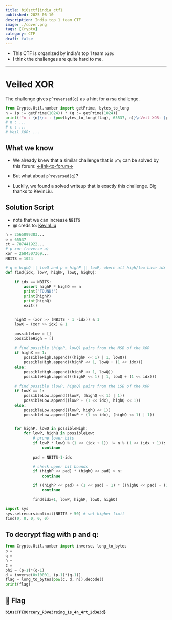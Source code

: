 ```yaml
---
title: bi0sctf{india_ctf}
published: 2025-06-10
description: India top 1 team CTF
image: ./cover.png
tags: [Crypto]
category: CTF
draft: false
---
```


- This CTF is organized by india's top 1 team `bi0s`
- I think the challenges are quite hard to me.

---

# Veiled XOR

The challenge gives `p^reversed(q)` as a hint for a rsa challenge.
```python
from Crypto.Util.number import getPrime, bytes_to_long
n = (p := getPrime(1024)) * (q := getPrime(1024))
print(f"n : {n}\nc : {pow(bytes_to_long(flag), 65537, n)}\nVeil XOR: {p ^ int(bin(q)[2:][::-1], 2)}")
# n : ...
# c : ...
# Veil XOR: ...
```

## What we know
- We already knew that a similar challenge that is `p^q` can be solved by this forum:
[<-link-to-forum->](https://math.stackexchange.com/questions/2087588/integer-factorization-with-additional-knowledge-of-p-oplus-q)

- But what about `p^reversed(q)`?
- Luckily, we found a solved writeup that is exactly this challenge. Big thanks to KevinLiu.

## Solution Script
- note that we can increase `NBITS`
- @ creds to: [KevinLiu](https://maplebacon.org/2022/10/cryptoverse-2022/)

```py
n = 2565099383...
e = 65537
ct = 787441922...
# p xor (reverse q)
xor = 2684507369...
NBITS = 1024

# q = highQ || lowQ and p = highP || lowP, where all high/low have idx bits
def find(idx, lowP, highP, lowQ, highQ):

    if idx == NBITS:
        assert highP * highQ == n
        print("FOUND!")
        print(highP)
        print(highQ)
        exit()


    highX = (xor >> (NBITS - 1 -idx)) & 1
    lowX = (xor >> idx) & 1

    possibleLow = []
    possibleHigh = []
    
    # find possible (highP, lowQ) pairs from the MSB of the XOR
    if highX == 1:
        possibleHigh.append(((highP << 1) | 1, lowQ))
        possibleHigh.append((highP << 1, lowQ + (1 << idx)))
    else:
        possibleHigh.append((highP << 1, lowQ))
        possibleHigh.append(((highP << 1) | 1, lowQ + (1 << idx)))
    
    # find possible (lowP, highQ) pairs from the LSB of the XOR
    if lowX == 1:
        possibleLow.append((lowP, (highQ << 1) | 1))
        possibleLow.append((lowP + (1 << idx), highQ << 1))
    else:
        possibleLow.append((lowP, highQ << 1))
        possibleLow.append((lowP + (1 << idx), (highQ << 1) | 1))


    for highP, lowQ in possibleHigh:
        for lowP, highQ in possibleLow:
            # prune lower bits
            if lowP * lowQ % (1 << (idx + 1)) != n % (1 << (idx + 1)):
                continue
            
            pad = NBITS-1-idx

            # check upper bit bounds
            if (highP << pad) * (highQ << pad) > n:
                continue

            if ((highP << pad) + (1 << pad) - 1) * ((highQ << pad) + (1 << pad) - 1) < n:
                continue

            find(idx+1, lowP, highP, lowQ, highQ)

import sys
sys.setrecursionlimit(NBITS + 50) # set higher limit
find(0, 0, 0, 0, 0)
```

## To decrypt flag with p and q:
```python
from Crypto.Util.number import inverse, long_to_bytes
p =
q =
n =
c = 
phi = (p-1)*(q-1)
d = inverse(0x10001, (p-1)*(q-1))
flag = long_to_bytes(pow(c, d, n)).decode()
print(flag)
```

## 🚩 Flag
**`bi0sCTF{X0rcery_R3ve3rsing_1s_4n_4rt_2d3e3d}`**














